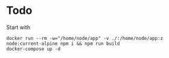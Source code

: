 # Todo

Start with

```
docker run --rm -w="/home/node/app" -v ./:/home/node/app:z node:current-alpine npm i && npm run build
docker-compose up -d
```
